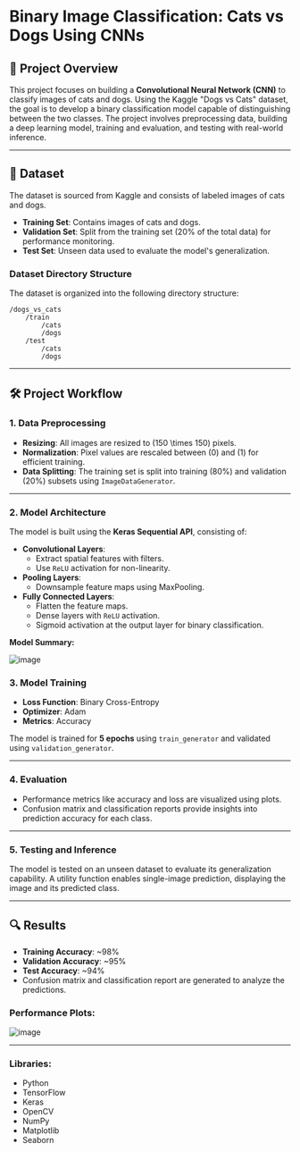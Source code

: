 # Binary Image Classification: Cats vs Dogs Using CNNs

## 📌 Project Overview
This project focuses on building a **Convolutional Neural Network (CNN)** to classify images of cats and dogs. Using the Kaggle "Dogs vs Cats" dataset, the goal is to develop a binary classification model capable of distinguishing between the two classes. The project involves preprocessing data, building a deep learning model, training and evaluation, and testing with real-world inference.

---

## 📂 Dataset
The dataset is sourced from Kaggle and consists of labeled images of cats and dogs.

- **Training Set**: Contains images of cats and dogs.
- **Validation Set**: Split from the training set (20% of the total data) for performance monitoring.
- **Test Set**: Unseen data used to evaluate the model's generalization.

### Dataset Directory Structure
The dataset is organized into the following directory structure:

```
/dogs_vs_cats
    /train
        /cats
        /dogs
    /test
        /cats
        /dogs
```

---

## 🛠️ Project Workflow

### 1. Data Preprocessing
- **Resizing**: All images are resized to \(150 \times 150\) pixels.
- **Normalization**: Pixel values are rescaled between \(0\) and \(1\) for efficient training.
- **Data Splitting**: The training set is split into training (80%) and validation (20%) subsets using `ImageDataGenerator`.

---

### 2. Model Architecture
The model is built using the **Keras Sequential API**, consisting of:

- **Convolutional Layers**:
  - Extract spatial features with filters.
  - Use `ReLU` activation for non-linearity.
- **Pooling Layers**:
  - Downsample feature maps using MaxPooling.
- **Fully Connected Layers**:
  - Flatten the feature maps.
  - Dense layers with `ReLU` activation.
  - Sigmoid activation at the output layer for binary classification.

**Model Summary:**

![image](https://github.com/user-attachments/assets/ccb53927-f2f7-4f00-9f20-ae1f33f10d6a)

### 3. Model Training
- **Loss Function**: Binary Cross-Entropy
- **Optimizer**: Adam
- **Metrics**: Accuracy

The model is trained for **5 epochs** using `train_generator` and validated using `validation_generator`.

---

### 4. Evaluation
- Performance metrics like accuracy and loss are visualized using plots.
- Confusion matrix and classification reports provide insights into prediction accuracy for each class.

---

### 5. Testing and Inference
The model is tested on an unseen dataset to evaluate its generalization capability. A utility function enables single-image prediction, displaying the image and its predicted class.

---

## 🔍 Results
- **Training Accuracy**: ~98%
- **Validation Accuracy**: ~95%
- **Test Accuracy**: ~94%
- Confusion matrix and classification report are generated to analyze the predictions.

### Performance Plots:
![image](https://github.com/user-attachments/assets/ff32953a-d2c1-44da-84e3-6332a0c1c000)



---


### Libraries:
- Python
- TensorFlow
- Keras
- OpenCV
- NumPy
- Matplotlib
- Seaborn




